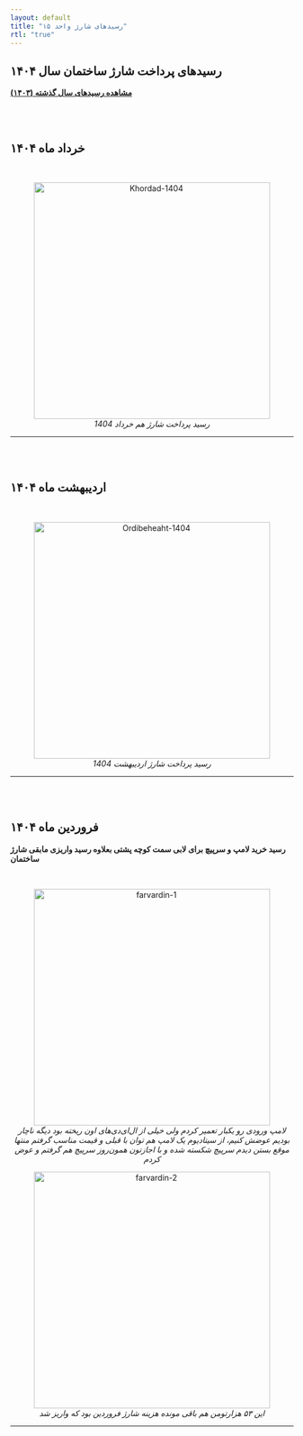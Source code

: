 ```yaml
---
layout: default
title: "رسیدهای شارژ واحد ۱۵"
rtl: "true"
---
```

## رسیدهای پرداخت‌ شارژ ساختمان سال ۱۴۰۴  

**[مشاهده رسید‌های سال گذشته (۱۴۰۳)](./another-page.html)**  

<br><br> 

## خرداد ماه ۱۴۰۴  
<br>
<p align="center">
   <img src="./assets/images/pay/Khordad-1404.jpg" alt="Khordad-1404" width="420px"/>
   <br>
   <em> رسید پرداخت شارژ هم خرداد 1404 </em>  

----

<br><br> 

## اردیبهشت ماه ۱۴۰۴  

<br>
<p align="center">
   <img src="./assets/images/pay/Ordibehesht-1404.jpg" alt="Ordibeheaht-1404" width="420px"/>
   <br>
   <em> رسید پرداخت شارژ اردیبهشت 1404 </em>   

----

<br><br>  

## فروردین ماه ۱۴۰۴  

**رسید خرید لامپ و سرپیچ برای لابی سمت کوچه پشتی بعلاوه رسید واریزی مابقی شارژ ساختمان**  

<br>  
<p align="center">
   <img src="./assets/images/pay/farvardin-1.jpg" alt="farvardin-1" width="420px"/>
   <br>
   <em> لامپ ورودی رو یکبار تعمیر کردم ولی خیلی از ال‌ای‌دی‌های اون ریخته بود دیگه ناچار بودیم عوضش کنیم، از سیتادیوم یک لامپ هم توان با قبلی و قیمت مناسب گرفتم منتها موقع بستن دیدم سرپیچ شکسته شده و با اجازتون همون‌روز سرپیچ هم گرفتم و عوض کردم </em>  

<br>  

<p align="center">
   <img src="./assets/images/pay/farvardin-2.jpg" alt="farvardin-2" width="420px"/>
   <br>
   <em> این ۵۳ هزارتومن هم باقی مونده هزینه شارژ فروردین بود که واریز شد <em>  

---

<br><br> 
